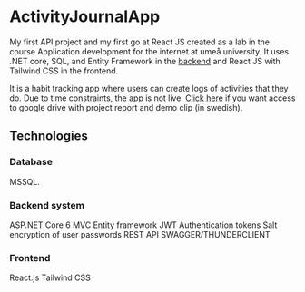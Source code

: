 # ActivityJournalApp
My first API project and my first go at React JS created as a lab in the course Application development for the internet at umeå university. It uses .NET core, SQL, and Entity Framework in the [backend](https://github.com/aurorasuper/ActivityAppBackend) and React JS with Tailwind CSS in the frontend.

It is a habit tracking app where users can create logs of activities that they do. Due to time constraints, the app is not live. [Click here](https://drive.google.com/drive/folders/1q8vX-C9Mot3L9wXc-GP0i9Fp-62TKdlB?usp=sharing) if you want access to google drive with project report and demo clip (in swedish).

## Technologies
### Database
MSSQL.

### Backend system
ASP.NET Core 6 MVC Entity framework JWT Authentication tokens Salt encryption of user passwords REST API SWAGGER/THUNDERCLIENT

### Frontend
React.js Tailwind CSS 



